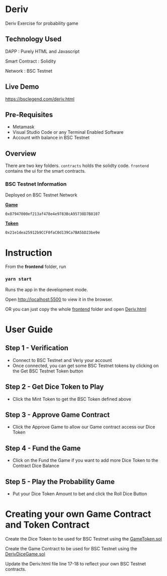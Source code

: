 # Deriv
Deriv Exercise for probability game

## Technology Used
DAPP : Purely HTML and Javascript

Smart Contract : Solidity

Network : BSC Testnet 

## Live Demo
https://bsclegend.com/deriv.html

## Pre-Requisites
- Metamask
- Visual Studio Code or any Terminal Enabled Software
- Account with balance in BSC Testnet

## Overview
There are two key folders. `contracts` holds the solidty code. `frontend` contains the ui for the smart contracts.


### BSC Testnet Information
Deployed on BSC Testnet Network


[**Game**](https://testnet.bscscan.com/address/0x87947000ef213af478e4e9783BcA95738D7B8107)


`0x87947000ef213af478e4e9783BcA95738D7B8107`


[**Token**](https://testnet.bscscan.com/address/0x21e1dea25912b9CCF0faC0d139Ca7BA5bD23be9e)


`0x21e1dea25912b9CCF0faC0d139Ca7BA5bD23be9e`

# Instruction
From the **frontend** folder, run

### `yarn start`

Runs the app in the development mode.

Open [http://localhost:5500](http://localhost:5500) to view it in the browser.

OR you can just copy the whole [frontend](https://github.com/pongdpandaX/Deriv/tree/main/frontend) folder and open [Deriv.html](http://localhost:5500/Deriv.html)

# User Guide

## Step 1 - Verification
- Connect to BSC Testnet and Veriy your account
- Once connected, you can get some BSC Testnet tokens by clicking on the Get BSC Testnet Token button

## Step 2 - Get Dice Token to Play
- Click the Mint Token to get the BSC Token defined above

## Step 3 - Approve Game Contract
- Click the Approve Game to allow our Game contract access our Dice Token

## Step 4 - Fund the Game
- Click on the Fund the Game if you want to add more Dice Token to the Contract Dice Balance 

## Step 5 - Play the Probability Game
- Put your Dice Token Amount to bet and click the Roll Dice Button 

# Creating your own Game Contract and Token Contract

Create the Dice Token to be used for BSC Testnet using the [GameToken.sol](https://github.com/pongdpandaX/Deriv/blob/main/contracts/GameToken.sol)

Create the Game Contract to be used for BSC Testnet using the [DerivDiceGame.sol](https://github.com/pongdpandaX/Deriv/blob/main/contracts/DerivDiceGame.sol)

Update the Deriv.html file line 17-18 to reflect your own BSC Testnet contracts.
